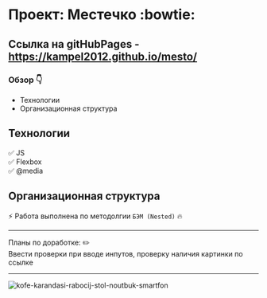# Проект: Местечко :bowtie:

## Ссылка на gitHubPages - https://kampel2012.github.io/mesto/

### Обзор :point_down:

* Технологии
* Организационная структура

## **Технологии**

:white_check_mark: JS
<br>
:white_check_mark: Flexbox
<br>
:white_check_mark: @media
<br>

## **Организационная структура**

:zap: Работа выполнена по методолгии `БЭМ (Nested)` :fire:

____

Планы по доработке: :pencil2:
<br>
Ввести проверки при вводе инпутов, проверку наличия картинки по ссылке

____


![kofe-karandasi-rabocij-stol-noutbuk-smartfon](https://user-images.githubusercontent.com/117913798/211205363-3b37f67e-40fd-4b22-be5c-4d72cad08a17.jpg)

